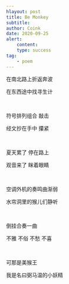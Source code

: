 ```yaml
---
hlayout: post
title: Be Monkey
subtitle: 
author: Coink
date: 2020-09-25
alert: 
    content: 
    type: success
tag: 
    - poem 
---
```






在南北路上折返奔波

在东西途中找寻生计


&nbsp;


符号排列组合 敲击

经文抄在手中 攥紧

&nbsp;

夏天累了 停在路上

观音来了 眯着眼睛

&nbsp;

空调外机的奏鸣曲渐弱

水帘洞里的猴儿们静听

&nbsp;

倒挂合奏一曲

不雅 不俗 不愁 不喜

&nbsp;

可那是美猴王

我是名曰弼马温的小妖精


